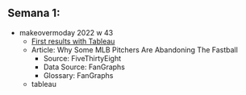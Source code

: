 ## Semana 1:

- makeovermoday 2022 w 43
     - [First results with Tableau](https://public.tableau.com/views/Makeover2022/Dashboard1?:language=es-ES&publish=yes&:display_count=n&:origin=viz_share_link) 
     - Article: Why Some MLB Pitchers Are Abandoning The Fastball
          - Source: FiveThirtyEight
          - Data Source: FanGraphs
          - Glossary: FanGraphs
     - tableau
